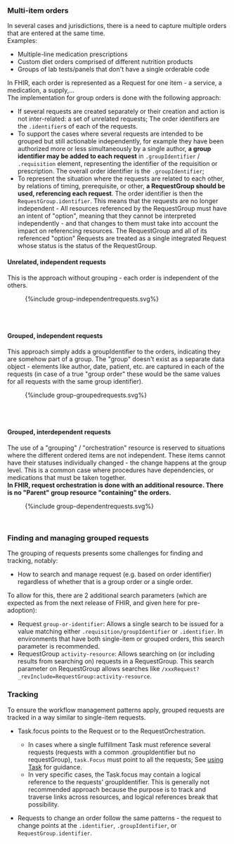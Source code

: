 ### Multi-item orders

In several cases and jurisdictions, there is a need to capture multiple orders that are entered at the same time.  
Examples: 
* Multiple-line medication prescriptions
* Custom diet orders comprised of different nutrition products
* Groups of lab tests/panels that don't have a single orderable code

In FHIR, each order is represented as a Request for one item - a service, a medication, a supply,...  
The implementation for group orders is done with the following approach:

* If several requests are created separately or their creation and action is not inter-related: a set of unrelated requests; The order identifiers are the `.identifier`s of each of the requests.   
* To support the cases where several requests are intended to be grouped but still actionable independently, for example they have been authorized more or less simultaneously by a single author, **a group identifier may be added to each request** in `.groupIdentifier` / `.requisition` element, representing the identifier of the requisition or prescription. The overall order identifier is the `.groupIdentifier`;  
* To represent the situation where the requests are related to each other, by relations of timing, prerequisite, or other, **a RequestGroup should be used, referencing each request**. The order identifier is then the `RequestGroup.identifier`. 
  This means that the requests are no longer independent - All resources referenced by the RequestGroup must have an intent of "option", meaning that they cannot be interpreted independently - and that changes to them must take into account the impact on referencing resources. The RequestGroup and all of its referenced "option" Requests are treated as a single integrated Request whose status is the status of the RequestGroup.


#### Unrelated, independent requests

This is the approach without grouping - each order is independent of the others.

<figure>
{%include group-independentrequests.svg%}
</figure>
<br clear="all"/>

<br>

#### Grouped, independent requests

This approach simply adds a groupIdentifier to the orders, indicating they are somehow part of a group. The "group" doesn't exist as a separate data object - elements like author, date, patient, etc. are captured in each of the requests (in case of a true "group order" these would be the same values for all requests with the same group identifier).

<figure>
{%include group-groupedrequests.svg%}
</figure>
<br clear="all"/>


<br>

#### Grouped, interdependent requests

The use of a "grouping" / "orchestration" resource is reserved to situations where the different ordered items are not independent. These items cannot have their statuses individually changed - the change happens at the group level.
This is a common case where procedures have dependencies, or medications that must be taken together.  
**In FHIR, request orchestration is done with an additional resource. There is no "Parent" group resource "containing" the orders.**


<figure>
{%include group-dependentrequests.svg%}
</figure>
<br clear="all"/>



### Finding and managing grouped requests 
The grouping of requests presents some challenges for finding and tracking, notably: 
* How to search and manage request (e.g. based on order identifier) regardless of  whether that is a group order or a single order.

To allow for this, there are 2 additional search parameters (which are expected as from the next release of FHIR, and given here for pre-adoption):

* Request `group-or-identifier`: Allows a single search to be issued for a value matching either `.requisition/groupIdentifier` or `.identifier`. In environments that have both single-item or grouped orders, this search parameter is recommended.
* RequestGroup `activity-resource`: Allows searching on (or including results from searching on) requests in a RequestGroup. This search parameter on RequestGroup allows searches like `/xxxRequest?_revInclude=RequestGroup:activity-resource`.

### Tracking

To ensure the workflow management patterns apply, grouped requests are tracked in a way similar to single-item requests. 
* Task.focus points to the Request or to the RequestOrchestration.
  * In cases where a single fulfillment Task must reference several requests (requests with a common .groupIdentifier but no requestGroup), `task.Focus` must point to all the requests; See [using Task](using-task.html) for guidance.
  * In very specific cases, the Task.focus may contain a logical reference to the requests' groupIdentifier. This is generally not recommended approach because the purpose is to track and traverse links across resources, and logical references break that possibility.

* Requests to change an order follow the same patterns - the request to change points at the `.identifier`, `.groupIdentifier`, or `RequestGroup.identifier`.

